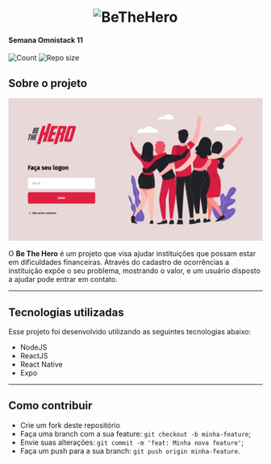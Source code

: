 <h1 align="center">
    <img alt="BeTheHero" title="Be The Hero" src="images/logo.svg" width="250px" />
</h1>

#### Semana Omnistack 11

![Count](https://img.shields.io/github/languages/count/elvessousa/omnistack-11)
![Repo size](https://img.shields.io/github/repo-size/elvessousa/omnistack-11)

## Sobre o projeto

![Tela](.github/home.jpg)

O **Be The Hero** é um projeto que visa ajudar instituições que possam estar em dificuldades financeiras. Através do cadastro de ocorrências a instituição expõe o seu problema, mostrando o valor, e um usuário disposto a ajudar pode entrar em contato.

---

## Tecnologias utilizadas
Esse projeto foi desenvolvido utilizando as  seguintes tecnologias abaixo:

- NodeJS
- ReactJS
- React Native
- Expo

--- 

## Como contribuir
- Crie um fork deste repositório
- Faça uma branch com a sua feature: `git checkout -b minha-feature`;
- Envie suas alterações: `git commit -m 'feat: Minha nova feature'`;
- Faça um push para a sua branch: `git push origin minha-feature`.

